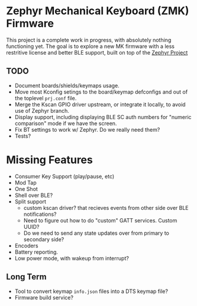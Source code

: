 # Zephyr Mechanical Keyboard (ZMK) Firmware

This project is a complete work in progress, with absolutely nothing functioning yet. The goal is to explore a new MK firmware
with a less restritive license and better BLE support, built on top of the [Zephyr Project](https://www.zephyrproject.org/)

## TODO

- Document boards/shields/keymaps usage.
- Move most Kconfig setings to the board/keymap defconfigs and out of the toplevel `prj.conf` file.
- Merge the Kscan GPIO driver upstream, or integrate it locally, to avoid use of Zephyr branch.
- Display support, including displaying BLE SC auth numbers for "numeric comparison" mode if we have the screen.
- Fix BT settings to work w/ Zephyr. Do we really need them?
- Tests?

# Missing Features

- Consumer Key Support (play/pause, etc)
- Mod Tap
- One Shot
- Shell over BLE?
- Split support
  - custom kscan driver? that recieves events from other side over BLE notifications?
  - Need to figure out how to do "custom" GATT services. Custom UUID?
  - Do we need to send any state updates over from primary to secondary side?
- Encoders
- Battery reporting.
- Low power mode, with wakeup from interrupt?

## Long Term

- Tool to convert keymap `info.json` files into a DTS keymap file?
- Firmware build service?
